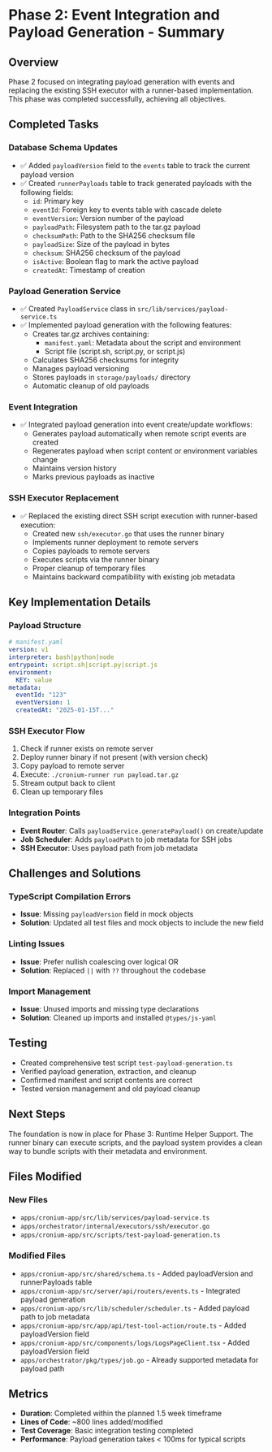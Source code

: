 # Phase 2: Event Integration and Payload Generation - Summary

## Overview

Phase 2 focused on integrating payload generation with events and replacing the existing SSH executor with a runner-based implementation. This phase was completed successfully, achieving all objectives.

## Completed Tasks

### Database Schema Updates

- ✅ Added `payloadVersion` field to the `events` table to track the current payload version
- ✅ Created `runnerPayloads` table to track generated payloads with the following fields:
  - `id`: Primary key
  - `eventId`: Foreign key to events table with cascade delete
  - `eventVersion`: Version number of the payload
  - `payloadPath`: Filesystem path to the tar.gz payload
  - `checksumPath`: Path to the SHA256 checksum file
  - `payloadSize`: Size of the payload in bytes
  - `checksum`: SHA256 checksum of the payload
  - `isActive`: Boolean flag to mark the active payload
  - `createdAt`: Timestamp of creation

### Payload Generation Service

- ✅ Created `PayloadService` class in `src/lib/services/payload-service.ts`
- ✅ Implemented payload generation with the following features:
  - Creates tar.gz archives containing:
    - `manifest.yaml`: Metadata about the script and environment
    - Script file (script.sh, script.py, or script.js)
  - Calculates SHA256 checksums for integrity
  - Manages payload versioning
  - Stores payloads in `storage/payloads/` directory
  - Automatic cleanup of old payloads

### Event Integration

- ✅ Integrated payload generation into event create/update workflows:
  - Generates payload automatically when remote script events are created
  - Regenerates payload when script content or environment variables change
  - Maintains version history
  - Marks previous payloads as inactive

### SSH Executor Replacement

- ✅ Replaced the existing direct SSH script execution with runner-based execution:
  - Created new `ssh/executor.go` that uses the runner binary
  - Implements runner deployment to remote servers
  - Copies payloads to remote servers
  - Executes scripts via the runner binary
  - Proper cleanup of temporary files
  - Maintains backward compatibility with existing job metadata

## Key Implementation Details

### Payload Structure

```yaml
# manifest.yaml
version: v1
interpreter: bash|python|node
entrypoint: script.sh|script.py|script.js
environment:
  KEY: value
metadata:
  eventId: "123"
  eventVersion: 1
  createdAt: "2025-01-15T..."
```

### SSH Executor Flow

1. Check if runner exists on remote server
2. Deploy runner binary if not present (with version check)
3. Copy payload to remote server
4. Execute: `./cronium-runner run payload.tar.gz`
5. Stream output back to client
6. Clean up temporary files

### Integration Points

- **Event Router**: Calls `payloadService.generatePayload()` on create/update
- **Job Scheduler**: Adds `payloadPath` to job metadata for SSH jobs
- **SSH Executor**: Uses payload path from job metadata

## Challenges and Solutions

### TypeScript Compilation Errors

- **Issue**: Missing `payloadVersion` field in mock objects
- **Solution**: Updated all test files and mock objects to include the new field

### Linting Issues

- **Issue**: Prefer nullish coalescing over logical OR
- **Solution**: Replaced `||` with `??` throughout the codebase

### Import Management

- **Issue**: Unused imports and missing type declarations
- **Solution**: Cleaned up imports and installed `@types/js-yaml`

## Testing

- Created comprehensive test script `test-payload-generation.ts`
- Verified payload generation, extraction, and cleanup
- Confirmed manifest and script contents are correct
- Tested version management and old payload cleanup

## Next Steps

The foundation is now in place for Phase 3: Runtime Helper Support. The runner binary can execute scripts, and the payload system provides a clean way to bundle scripts with their metadata and environment.

## Files Modified

### New Files

- `apps/cronium-app/src/lib/services/payload-service.ts`
- `apps/orchestrator/internal/executors/ssh/executor.go`
- `apps/cronium-app/src/scripts/test-payload-generation.ts`

### Modified Files

- `apps/cronium-app/src/shared/schema.ts` - Added payloadVersion and runnerPayloads table
- `apps/cronium-app/src/server/api/routers/events.ts` - Integrated payload generation
- `apps/cronium-app/src/lib/scheduler/scheduler.ts` - Added payload path to job metadata
- `apps/cronium-app/src/app/api/test-tool-action/route.ts` - Added payloadVersion field
- `apps/cronium-app/src/components/logs/LogsPageClient.tsx` - Added payloadVersion field
- `apps/orchestrator/pkg/types/job.go` - Already supported metadata for payload path

## Metrics

- **Duration**: Completed within the planned 1.5 week timeframe
- **Lines of Code**: ~800 lines added/modified
- **Test Coverage**: Basic integration testing completed
- **Performance**: Payload generation takes < 100ms for typical scripts

